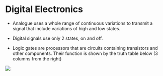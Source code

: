 # Digital Electronics

-   Analogue uses a whole range of continuous variations to transmit a signal that include variations of high and low states.

-   Digital signals use only 2 states, on and off.

-   Logic gates are processors that are circuits containing transistors and other components. Their function is shown by the truth table below (3 columns from the right)

![](https://images.znotes.org/cie/igcse/physics-0625/image045.png)
